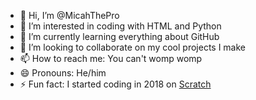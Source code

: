 - 👋 Hi, I’m @MicahThePro
- 👀 I’m interested in coding with HTML and Python
- 🌱 I’m currently learning everything about GitHub
- 💞️ I’m looking to collaborate on my cool projects I make
- 📫 How to reach me: You can't womp womp
- 😄 Pronouns: He/him
- ⚡ Fun fact: I started coding in 2018 on [Scratch](https://scratch.mit.edu)

<!---
MicahThePro/MicahThePro is a ✨ special ✨ repository because its `README.md` (this file) appears on your GitHub profile.
You can click the Preview link to take a look at your changes.
--->
